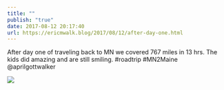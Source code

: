 ```yaml
---
title: ""
publish: "true"
date: 2017-08-12 20:17:40
url: https://ericmwalk.blog/2017/08/12/after-day-one.html
---
```


After day one of traveling back to MN we covered 767 miles in 13 hrs. The kids did amazing and are still smiling. #roadtrip #MN2Maine @aprilgottwalker

![](https://ericmwalk.blog/uploads/2022/0cbd198edf.jpg)